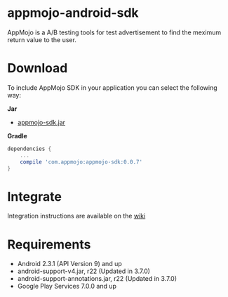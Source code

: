 # appmojo-android-sdk
AppMojo is a A/B testing tools for test advertisement to find the meximum return value to the user. 

# Download
To include AppMojo SDK in your application you can select the following way:

**Jar**
  * [appmojo-sdk.jar](https://github.com/AppMojo/appmojo-android-sdk/blob/develop/downloads/jars/appmojo-sdk-0.0.7.jar?raw=true)

**Gradle**
```gradle
dependencies {
    ...
    compile 'com.appmojo:appmojo-sdk:0.0.7'
}
```
  
# Integrate

Integration instructions are available on the [wiki](https://github.com/AppMojo/appmojo-android-sdk/wiki)

# Requirements
* Android 2.3.1 (API Version 9) and up
* android-support-v4.jar, r22 (Updated in 3.7.0)
* android-support-annotations.jar, r22 (Updated in 3.7.0)
* Google Play Services 7.0.0 and up
